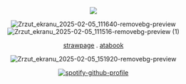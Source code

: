 <div align="center">

![](https://komarev.com/ghpvc/?username=your-github-username&color=red)

![Zrzut_ekranu_2025-02-05_111640-removebg-preview](https://github.com/user-attachments/assets/2729343f-fa04-43b6-bafe-2662b3cc7810)![Zrzut_ekranu_2025-02-05_111516-removebg-preview (1)](https://github.com/user-attachments/assets/898b8968-fd24-4bbb-af49-a5d7fa622ef6)


[strawpage](https://dexterrrrerotoppph.straw.page/) . [atabook](https://dexter.atabook.org/) 
<div align="center">

![Zrzut_ekranu_2025-02-05_151920-removebg-preview](https://github.com/user-attachments/assets/ce332f7f-06c6-447d-b621-553b907b5f5e)


[![spotify-github-profile](https://spotify-github-profile.kittinanx.com/api/view?uid=2fpbyqhbp1iqlscxltee4w0k3&cover_image=true&theme=novatorem&show_offline=false&background_color=ac1634&interchange=false&bar_color=ff0000&bar_color_cover=true)](https://github.com/kittinan/spotify-github-profile)
